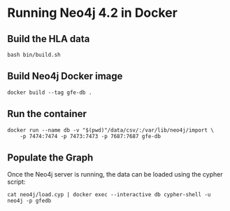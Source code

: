 # Running Neo4j 4.2 in Docker

## Build the HLA data
```
bash bin/build.sh
```

## Build Neo4j Docker image
```
docker build --tag gfe-db .
```

## Run the container
```
docker run --name db -v "$(pwd)"/data/csv/:/var/lib/neo4j/import \
    -p 7474:7474 -p 7473:7473 -p 7687:7687 gfe-db
```

## Populate the Graph
Once the Neo4j server is running, the data can be loaded using the cypher script:
```
cat neo4j/load.cyp | docker exec --interactive db cypher-shell -u neo4j -p gfedb
```